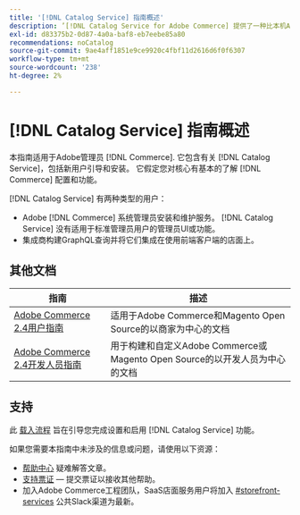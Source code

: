 ```yaml
---
title: '[!DNL Catalog Service] 指南概述'
description: ’[!DNL Catalog Service for Adobe Commerce] 提供了一种比本机Adobe Commerce GraphQL查询更快检索产品显示页面和产品列表页面内容的方法。
exl-id: d83375b2-0d87-4a0a-baf8-eb7eebe85a80
recommendations: noCatalog
source-git-commit: 9ae4aff1851e9ce9920c4fbf11d2616d6f0f6307
workflow-type: tm+mt
source-wordcount: '238'
ht-degree: 2%

---
```


# [!DNL Catalog Service] 指南概述

本指南适用于Adobe管理员 [!DNL Commerce]. 它包含有关 [!DNL Catalog Service]，包括新用户引导和安装。 它假定您对核心有基本的了解 [!DNL Commerce] 配置和功能。

[!DNL Catalog Service] 有两种类型的用户：

* Adobe [!DNL Commerce] 系统管理员安装和维护服务。 [!DNL Catalog Service] 没有适用于标准管理员用户的管理员UI或功能。
* 集成商构建GraphQL查询并将它们集成在使用前端客户端的店面上。

## 其他文档

| 指南 | 描述 |
|------ | ----------- |
| [Adobe Commerce 2.4用户指南](https://experienceleague.adobe.com/docs/commerce.html) | 适用于Adobe Commerce和Magento Open Source的以商家为中心的文档 |
| [Adobe Commerce 2.4开发人员指南](https://developer.adobe.com/commerce/docs) | 用于构建和自定义Adobe Commerce或Magento Open Source的以开发人员为中心的文档 |

## 支持

此 [载入流程](https://experienceleague.adobe.com/docs/commerce-merchant-services/catalog-service/installation.html) 旨在引导您完成设置和启用 [!DNL Catalog Service] 功能。

如果您需要本指南中未涉及的信息或问题，请使用以下资源：

* [帮助中心](https://experienceleague.adobe.com/docs/commerce-knowledge-base/kb/overview.html) 疑难解答文章。
* [支持票证](https://experienceleague.adobe.com/docs/commerce-knowledge-base/kb/help-center-guide/magento-help-center-user-guide.html#submit-ticket)  — 提交票证以接收其他帮助。
* 加入Adobe Commerce工程团队，SaaS店面服务用户将加入 [#storefront-services](https://magentocommeng.slack.com/archives/C03HVPG8RS4) 公共Slack渠道为最新。
